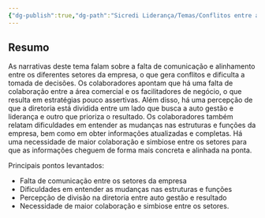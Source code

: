 ```yaml
---
{"dg-publish":true,"dg-path":"Sicredi Liderança/Temas/Conflitos entre áreas.md","permalink":"/Sicredi Liderança/Temas/Conflitos entre áreas/"}
---
```


## Resumo

As narrativas deste tema falam sobre a falta de comunicação e alinhamento entre os diferentes setores da empresa, o que gera conflitos e dificulta a tomada de decisões. Os colaboradores apontam que há uma falta de colaboração entre a área comercial e os facilitadores de negócio, o que resulta em estratégias pouco assertivas. Além disso, há uma percepção de que a diretoria está dividida entre um lado que busca a auto gestão e liderança e outro que prioriza o resultado. Os colaboradores também relatam dificuldades em entender as mudanças nas estruturas e funções da empresa, bem como em obter informações atualizadas e completas. Há uma necessidade de maior colaboração e simbiose entre os setores para que as informações cheguem de forma mais concreta e alinhada na ponta. 

Principais pontos levantados:
- Falta de comunicação  entre os setores da empresa
- Dificuldades em entender as mudanças nas estruturas e funções
- Percepção de divisão na diretoria entre auto gestão e resultado
- Necessidade de maior colaboração e simbiose entre os setores.

